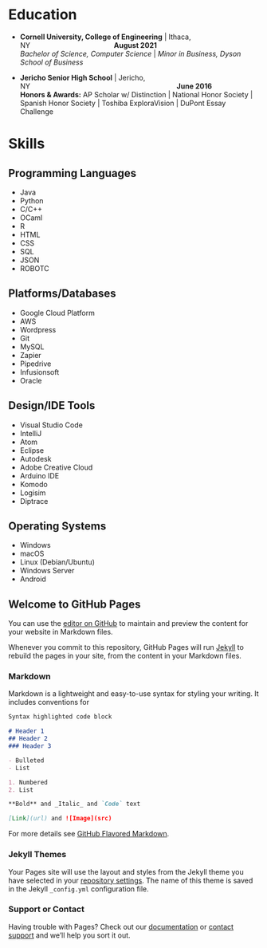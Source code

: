 # Education

- **Cornell University, College of Engineering** \| Ithaca, NY            **August 2021**  
  _Bachelor of Science, Computer Science_ \| _Minor in Business, Dyson School of Business_
  
- **Jericho Senior High School** \| Jericho, NY                     **June 2016**  
  **Honors & Awards:** AP Scholar w/ Distinction \| National Honor Society \| Spanish Honor Society \| Toshiba ExploraVision \| DuPont Essay Challenge

# Skills

## Programming Languages

- Java
- Python
- C/C++
- OCaml
- R
- HTML
- CSS
- SQL
- JSON
- ROBOTC

## Platforms/Databases

- Google Cloud Platform
- AWS
- Wordpress
- Git
- MySQL
- Zapier
- Pipedrive
- Infusionsoft
- Oracle

## Design/IDE Tools

- Visual Studio Code
- IntelliJ
- Atom
- Eclipse
- Autodesk
- Adobe Creative Cloud
- Arduino IDE
- Komodo
- Logisim
- Diptrace

## Operating Systems

- Windows
- macOS
- Linux (Debian/Ubuntu)
- Windows Server
- Android

## Welcome to GitHub Pages

You can use the [editor on GitHub](https://github.com/Pfeinerman311/about/edit/main/README.md) to maintain and preview the content for your website in Markdown files.

Whenever you commit to this repository, GitHub Pages will run [Jekyll](https://jekyllrb.com/) to rebuild the pages in your site, from the content in your Markdown files.

### Markdown

Markdown is a lightweight and easy-to-use syntax for styling your writing. It includes conventions for

```markdown
Syntax highlighted code block

# Header 1
## Header 2
### Header 3

- Bulleted
- List

1. Numbered
2. List

**Bold** and _Italic_ and `Code` text

[Link](url) and ![Image](src)
```

For more details see [GitHub Flavored Markdown](https://guides.github.com/features/mastering-markdown/).

### Jekyll Themes

Your Pages site will use the layout and styles from the Jekyll theme you have selected in your [repository settings](https://github.com/Pfeinerman311/about/settings/pages). The name of this theme is saved in the Jekyll `_config.yml` configuration file.

### Support or Contact

Having trouble with Pages? Check out our [documentation](https://docs.github.com/categories/github-pages-basics/) or [contact support](https://support.github.com/contact) and we’ll help you sort it out.
